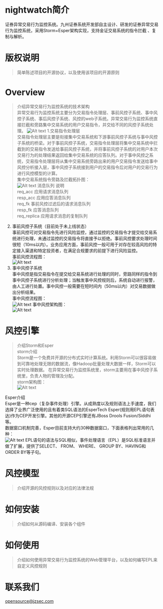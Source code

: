 # nightwatch简介
证券异常交易行为监控系统。九州证券系统开发部自主设计、研发的证券异常交易行为监控系统，采用Storm+Esper架构实现，支持金证交易系统的指令拦截 、复制与解析。

# 版权说明
> 简单陈述项目的开源协议，以及使用该项目的开源原则

# Overview
> 介绍异常交易行为监控系统的技术架构<br /> 
异常交易行为监控系统主要分为交易指令处理层、事前风控子系统、事中风控子系统、事后风控子系统、风控的web子系统。异常交易行为监控系统直接拦截和旁路集中交易系统的用户交易指令，并交给不同的风控子系统处理。
![Alt text](https://github.com/JiuzhouSec/nightwatch/raw/master/Screenshots/jg.png)
1.交易指令处理层<br /> 
交易指令处理层主要是衔接集中交易系统和下游事前风控子系统与事中风控子系统的桥梁。对于事前风控子系统，交易指令处理层将集中交易系统中拦截到的交易指令发送给事前风控子系统，并将事前风控子系统的对用户本次交易行为的处理结果返回给集中交易系统的应答队列。对于事中风控之系统，交易指令处理层将从集中交易系统旁路出来的用户交易指令发送给事中风控分析接入层，事中风控子系统接到用户的交易指令后对用户的交易行为进行风控模型的计算。<br /> 
集中交易系统指令旁路及拦截拓扑图：<br /> 
![Alt text](https://github.com/JiuzhouSec/nightwatch/raw/master/Screenshots/jytp.png)
消息队列	说明<br /> 
req_acc	应用请求消息队列<br /> 
resp_acc	应用应答消息队列<br /> 
req_fk	事前风控过滤后的请求消息队列<br /> 
resp_fk	应答消息队列<br /> 
req_replica	应用请求消息的复制队列<br /> 
2. 事前风控子系统（目前处于未上线状态）<br /> 
事前风控可对交易指令先进行风险监控，通过监控的交易指令才提交给交易系统进行处理，未通过监控的交易指令将直接予以拒绝。事前风控要求处理时间很短（10ms以内）。业务应用方面，事前风控一般可用于对存在较高风险的特定接入渠道和特定投资者，在满足合规要求的前提下进行风险监控。<br /> 
事前风控流程图：<br /> 
![Alt text](https://github.com/JiuzhouSec/nightwatch/raw/master/Screenshots/1.png)
3. 事中风控子系统<br /> 
事中风控是指交易指令在提交给交易系统进行处理的同时，旁路同样的指令到事中风控子系统进行分析处理；当触发事中风控规则后，系统自动进行报警，由人工进行处置。事中风控一般需要在短时间内（50ms以内）对交易数据做出分析结果。<br /> 
事中风控流程图：<br /> 
![Alt text](https://github.com/JiuzhouSec/nightwatch/raw/master/Screenshots/2.png)
事中风控架构图：<br /> 
![Alt text](https://github.com/JiuzhouSec/nightwatch/raw/master/Screenshots/3.png)

# 风控引擎
> 介绍Storm和Esper<br /> 
storm介绍<br /> 
Storm是一个免费并开源的分布式实时计算系统。利用Storm可以很容易做到可靠地处理无限的数据流，像Hadoop批量处理大数据一样，Storm可以实时处理数据。
在异常交易行为监控系统里，storm主要用在事中风控子系统里，负责人物的管理及分配。<br /> 
storm架构图：<br /> 
![Alt text](https://github.com/JiuzhouSec/nightwatch/raw/master/Screenshots/storm.jpg)

Esper介绍<br /> 
Esper是一种cep（复杂事件处理）引擎。从成熟度以及规则语法上手速度，我们选择了业界广泛使用的且有着类SQL语法的EsperTech Esper(规则用EPL语句表达)作为CEP开发引擎。其他的开源CEP引擎还有JBoss Drools Fusion/Siddhi等。<br /> 
数据窗口机制完善，Esper目前支持大约30种数据窗口，下面表格列出常用的几种：<br /> 
![Alt text](https://github.com/JiuzhouSec/nightwatch/raw/master/Screenshots/4.png)
EPL语句的语法与SQL相似，事件处理语言（EPL）是SQL标准语言并做了扩展，提供了SELECT、 FROM、 WHERE、 GROUP BY、HAVING和 ORDER BY等子句。<br /> 



# 风控模型
> 介绍开源的风控规则以及对应的法律法规


# 如何安装
> 介绍如何从源码编译、安装各个组件

# 如何使用
> 介绍如何使用异常交易行为监控系统的Web管理平台，以及如何编写EPL来自定义风控规则

# 联系我们
opensource@jzsec.com
